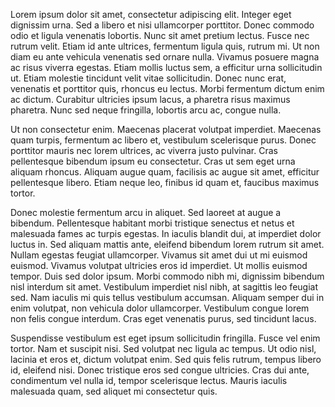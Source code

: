 <p>Lorem ipsum dolor sit amet, consectetur adipiscing elit. Integer eget dignissim urna. Sed a libero et nisi ullamcorper porttitor. Donec commodo odio et ligula venenatis lobortis. Nunc sit amet pretium lectus. Fusce nec rutrum velit. Etiam id ante ultrices, fermentum ligula quis, rutrum mi. Ut non diam eu ante vehicula venenatis sed ornare nulla. Vivamus posuere magna ac risus viverra egestas. Etiam mollis luctus sem, a efficitur urna sollicitudin ut. Etiam molestie tincidunt velit vitae sollicitudin. Donec nunc erat, venenatis et porttitor quis, rhoncus eu lectus. Morbi fermentum dictum enim ac dictum. Curabitur ultricies ipsum lacus, a pharetra risus maximus pharetra. Nunc sed neque fringilla, lobortis arcu ac, congue nulla.<p>

<p>Ut non consectetur enim. Maecenas placerat volutpat imperdiet. Maecenas quam turpis, fermentum ac libero et, vestibulum scelerisque purus. Donec porttitor mauris nec lorem ultrices, ac viverra justo pulvinar. Cras pellentesque bibendum ipsum eu consectetur. Cras ut sem eget urna aliquam rhoncus. Aliquam augue quam, facilisis ac augue sit amet, efficitur pellentesque libero. Etiam neque leo, finibus id quam et, faucibus maximus tortor.</p>

<p>Donec molestie fermentum arcu in aliquet. Sed laoreet at augue a bibendum. Pellentesque habitant morbi tristique senectus et netus et malesuada fames ac turpis egestas. In iaculis blandit dui, at imperdiet dolor luctus in. Sed aliquam mattis ante, eleifend bibendum lorem rutrum sit amet. Nullam egestas feugiat ullamcorper. Vivamus sit amet dui ut mi euismod euismod. Vivamus volutpat ultricies eros id imperdiet. Ut mollis euismod tempor. Duis sed dolor ipsum. Morbi commodo nibh mi, dignissim bibendum nisl interdum sit amet. Vestibulum imperdiet nisl nibh, at sagittis leo feugiat sed. Nam iaculis mi quis tellus vestibulum accumsan. Aliquam semper dui in enim volutpat, non vehicula dolor ullamcorper. Vestibulum congue lorem non felis congue interdum. Cras eget venenatis purus, sed tincidunt lacus.</p>

<p>Suspendisse vestibulum est eget ipsum sollicitudin fringilla. Fusce vel enim tortor. Nam et suscipit nisi. Sed volutpat nec ligula ac tempus. Ut odio nisl, lacinia et eros et, dictum volutpat enim. Sed quis felis rutrum, tempus libero id, eleifend nisi. Donec tristique eros sed congue ultricies. Cras dui ante, condimentum vel nulla id, tempor scelerisque lectus. Mauris iaculis malesuada quam, sed aliquet mi consectetur quis.</p>

